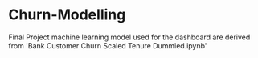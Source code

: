 # Churn-Modelling
Final Project
machine learning model used for the dashboard are derived from 'Bank Customer Churn Scaled Tenure Dummied.ipynb'
